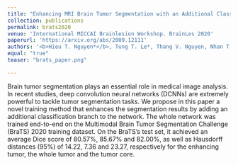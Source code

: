 ```yaml
---
title: "Enhancing MRI Brain Tumor Segmentation with an Additional Classification Network"
collection: publications
permalink: brats2020
venue: 'International MICCAI Brainlesion Workshop. BrainLes 2020'
paperurl: 'https://arxiv.org/abs/2009.12111'
authors: '<b>Hieu T. Nguyen*</b>, Tung T. Le*, Thang V. Nguyen, Nhan T. Nguyen'
equal: "true"
teaser: "brats_paper.png"

---
```


Brain tumor segmentation plays an essential role in medical image analysis. In recent studies, deep convolution neural networks (DCNNs) are extremely powerful to tackle tumor segmentation tasks. We propose in this paper a novel training method that enhances the segmentation results by adding an additional classification branch to the network. The whole network was trained end-to-end on the Multimodal Brain Tumor Segmentation Challenge (BraTS) 2020 training dataset. On the BraTS’s test set, it achieved an average Dice score of 80.57%, 85.67% and 82.00%, as well as Hausdorff distances (95%) of 14.22, 7.36 and 23.27, respectively for the enhancing tumor, the whole tumor and the tumor core.